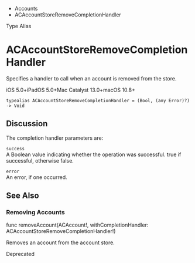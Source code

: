 

- Accounts
-  ACAccountStoreRemoveCompletionHandler 

Type Alias

# ACAccountStoreRemoveCompletionHandler

Specifies a handler to call when an account is removed from the store.

iOS 5.0+iPadOS 5.0+Mac Catalyst 13.0+macOS 10.8+

``` source
typealias ACAccountStoreRemoveCompletionHandler = (Bool, (any Error)?) -> Void
```

## Discussion

The completion handler parameters are:

`success`  
A Boolean value indicating whether the operation was successful. true if successful, otherwise false.

`error`  
An error, if one occurred.

## See Also

### Removing Accounts

func removeAccount(ACAccount!, withCompletionHandler: ACAccountStoreRemoveCompletionHandler!)

Removes an account from the account store.

Deprecated

